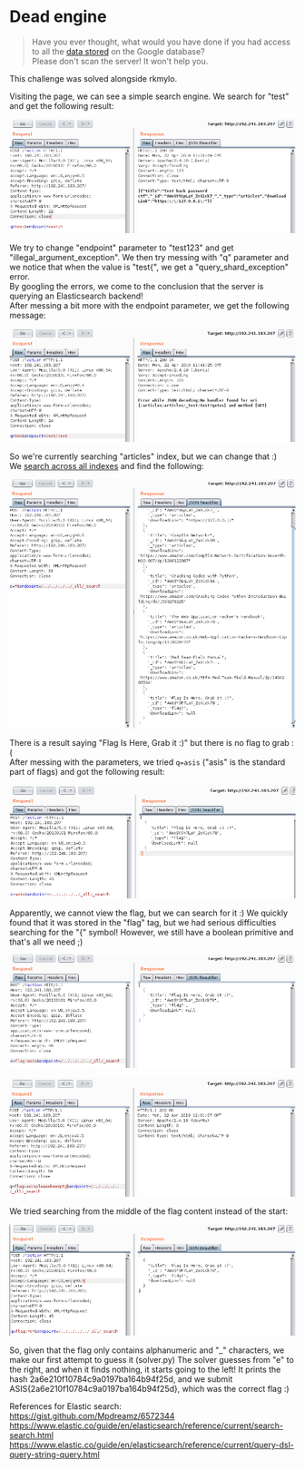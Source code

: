 # Dead engine 
> Have you ever thought, what would you have done if you had access to all the [data stored](http://192.241.183.207/) on the Google database?  
> Please don't scan the server! It won't help you.

This challenge was solved alongside rkmylo.

Visiting the page, we can see a simple search engine. We search for "test" and get the following result:

![](dead1.png)

We try to change "endpoint" parameter to "test123" and get "illegal_argument_exception".
We then try messing with "q" parameter and we notice that when the value is "test{", we get a "query_shard_exception" error.  
By googling the errors, we come to the conclusion that the server is querying an Elasticsearch backend!  
After messing a bit more with the endpoint parameter, we get the following message:

![](dead2.png)

So we're currently searching "articles" index, but we can change that :)  
We [search across all indexes](https://www.elastic.co/guide/en/elasticsearch/reference/current/search-search.html) and find the following:

![](dead3.png)

There is a result saying "Flag Is Here, Grab it :)" but there is no flag to grab :(  
After messing with the parameters, we tried ```q=asis``` ("asis" is the standard part of flags) and got the following result:

![](dead4.png)

Apparently, we cannot view the flag, but we can search for it :)
We quickly found that it was stored in the "flag" tag, but we had serious difficulties searching for the "{" symbol! However, we still have a boolean primitive and that's all we need ;)

![](dead5.png)

![](dead6.png)

We tried searching from the middle of the flag content instead of the start:

![](dead7.png)

So, given that the flag only contains alphanumeric and "_" characters, we make our first attempt to guess it (solver.py)
The solver guesses from "e" to the right, and when it finds nothing, it starts going to the left!
It prints the hash 2a6e210f10784c9a0197ba164b94f25d, and we submit ASIS{2a6e210f10784c9a0197ba164b94f25d}, which was the correct flag :)

References for Elastic search:  
https://gist.github.com/Mpdreamz/6572344  
https://www.elastic.co/guide/en/elasticsearch/reference/current/search-search.html  
https://www.elastic.co/guide/en/elasticsearch/reference/current/query-dsl-query-string-query.html  

